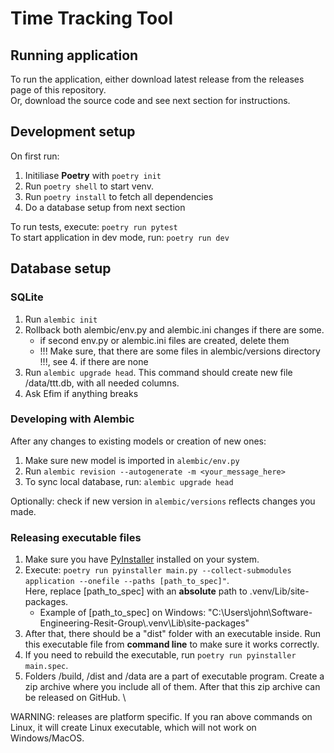 # Time Tracking Tool
## Running application
To run the application, either download latest release from the releases page of this repository. \
Or, download the source code and see next section for instructions. 
## Development setup
On first run:
1. Initiliase **Poetry** with `poetry init`
2. Run `poetry shell` to start venv.
3. Run `poetry install` to fetch all dependencies
4. Do a database setup from next section

To run tests, execute: `poetry run pytest`\
To start application in dev mode, run: `poetry run dev`

## Database setup

### SQLite

1. Run `alembic init`
2. Rollback both alembic/env.py and alembic.ini changes if there are some.
    - if second env.py or alembic.ini files are created, delete them
    - !!! Make sure, that there are some files in alembic/versions directory !!!, see 4. if there are none
3. Run `alembic upgrade head`. This command should create new file /data/ttt.db, with all needed columns.
4. Ask Efim if anything breaks

### Developing with Alembic
After any changes to existing models or creation of new ones:
1. Make sure new model is imported in `alembic/env.py`
2. Run `alembic revision --autogenerate -m <your_message_here>`
3. To sync local database, run: `alembic upgrade head`

Optionally: check if new version in `alembic/versions` reflects changes you made.

### Releasing executable files
1. Make sure you have [PyInstaller](https://pyinstaller.org/en/stable/) installed on your system.
2. Execute: `poetry run pyinstaller main.py --collect-submodules application --onefile --paths [path_to_spec]"`. \
Here, replace [path_to_spec] with an **absolute** path to .venv/Lib/site-packages.
    - Example of [path_to_spec] on Windows: "C:\Users\john\Software-Engineering-Resit-Group\\.venv\Lib\site-packages" 
3. After that, there should be a "dist" folder with an executable inside. Run this executable file from **command line** to make sure it works correctly. 
4. If you need to rebuild the executable, run `poetry run pyinstaller main.spec`.
5. Folders /build, /dist and /data are a part of executable program. Create a zip archive where you include all of them. After that this zip archive can be released on GitHub. \ 

WARNING: releases are platform specific. If you ran above commands on Linux, it will create Linux executable, which will not work on Windows/MacOS. 
    
